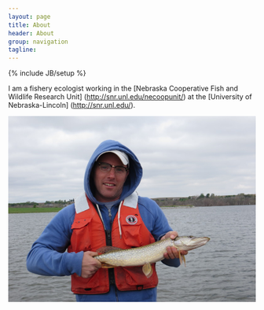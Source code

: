```yaml
---
layout: page
title: About
header: About
group: navigation
tagline: 
---
```

{% include JB/setup %}

I am a fishery ecologist working in the [Nebraska Cooperative Fish and Wildlife Research Unit] (http://snr.unl.edu/necoopunit/) at the [University of Nebraska-Lincoln] (http://snr.unl.edu/).  

![center](/figs/me.JPG)
